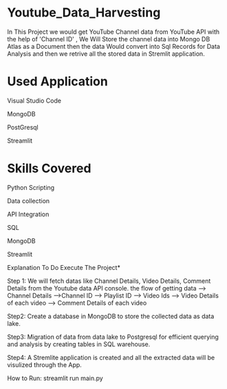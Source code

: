 # Youtube_Data_Harvesting

In This Project we would get YouTube Channel data from YouTube API with the help of 'Channel ID' , We Will Store the channel data into Mongo DB Atlas as a Document then the data Would convert into Sql Records for Data Analysis and then we retrive all the stored data in Stremlit application.

# Used Application

Visual Studio Code

MongoDB

PostGresql

Streamlit

# Skills Covered

Python Scripting

Data collection

API Integration

SQL

MongoDB

Streamlit 

Explanation To Do Execute The Project*

Step 1: We will fetch datas like Channel Details, Video Details, Comment Details from the Youtube data API console. 
        the flow of getting data --> Channel Details -->Channel ID --> Playlist ID --> Video Ids --> Video Details of each video 
                                                                                                 --> Comment Details of each video 
                        
Step2: Create a database in MongoDB to store the collected data as data lake.

Step3: Migration of data from data lake to Postgresql for efficient querying and analysis by creating tables in SQL warehouse.

Step4: A Stremlite application is created and all the extracted data will be visulized through the App.

How to Run: streamlit run main.py
